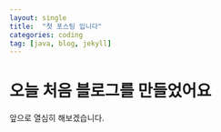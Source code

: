 ```yaml
---
layout: single
title:  "첫 포스팅 입니다"
categories: coding
tag: [java, blog, jekyll] 
---
```


# 오늘 처음 블로그를 만들었어요
앞으로 열심히 해보겠습니다.
